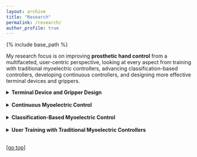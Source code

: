 ```yaml
---
layout: archive
title: "Research"
permalink: /research/
author_profile: true
---
```


{% include base_path %}

My research focus is on improving **prosthetic hand control** from a multifaceted, user-centric perspective, looking at every aspect from training with traditional myoelectric controllers, advancing classification-based controllers, developing continuous controllers, and designing more effective terminal devices and grippers.

<details>
  <summary><strong>Terminal Device and Gripper Design</strong></summary>

<table width="100%" style="border:0px solid white; width:100%">
  <tr style="border:0px;">
    <td width="300" style="border:0px;"><img src="https://digbychappell.github.io//images/research/hydra.gif" align="right" width="300px"></td>
    <td width="450" style="border:0px;"> [The Hydra Hand: A Mode-Switching Underactuated Gripper with Precision and Power Grasping Modes](https://ieeexplore.ieee.org/document/10268091)
<br>**Digby Chappell**, Fernando Bello, Petar Kormushev, and Nicolas Rojas.<br>
*IEEE Robotics and Automation Letters (RA-L), to be presented at ICRA.* **2023**.<br>
[Paper](https://arxiv.org/abs/2309.14266.pdf) | [Video](https://www.youtube.com/watch?v=upLHX3POim0)</td>
  </tr>
</table>
Human hands are able to grasp a wide range of object sizes, shapes, and weights, achieved via reshaping and altering their apparent grasping stiffness between compliant power and rigid precision. Achieving similar versatility in robotic hands remains a challenge, which has often been addressed by adding extra controllable degrees of freedom, tactile sensors, or specialised extra grasping hardware, at the cost of control complexity and robustness. We introduce a novel reconfigurable four-fingered two-actuator underactuated gripper -- the Hydra Hand -- that switches between compliant power and rigid precision grasps using a single motor, while generating grasps via a single hydraulic actuator -- exhibiting adaptive grasping between finger pairs, enabling the power grasping of two objects simultaneously. The mode switching mechanism and the hand's kinematics are presented and analysed, and performance is tested on two grasping benchmarks: one focused on rigid objects, and the other on items of clothing. The Hydra Hand is shown to excel at grasping large and irregular objects, and small objects with its respective compliant power and rigid precision configurations. The hand's versatility is then showcased by executing the challenging manipulation task of safely grasping and placing a bunch of grapes, and then plucking a single grape from the bunch.

</details>
<br>

<details>
  <summary><strong>Continuous Myoelectric Control</strong></summary>
  Coming soon!

  <strong>Haptic Feedback Armband Development (EuroHaptics 2022)</strong><br>
  <img src="https://digbychappell.github.io//images/research/haptic_armband.png" align="left" width="750px"><br clear="left"/>
  This paper presents the implementation and evaluation of three specific, yet complementary, mechanisms of haptic feedback---namely normal displacement, tangential position, and vibration---to render, at a finger-level, aspects of touch and proprioception from a prosthetic hand without specialised sensors. This feedback is executed by an armband worn around the upper arm divided into five somatotopic modules, one per each finger. To evaluate the system, just-noticeable difference experiments for normal displacement and tangential position were carried out, validating that users are most sensitive to feedback from modules located on glabrous (hairless) skin regions of the upper arm. Moreover, users identifying finger-level contact using multi-modal feedback of vibration followed by normal displacement performed significantly better than those using vibration feedback alone, particularly when reporting exact combinations of fingers. Finally, the point of subjective equality of tangential position feedback was measured simultaneously for all modules, which showed promising results, but indicated that further development is required to achieve full finger-level position rendering.
  <br>Find out more:<br>
  <a href="https://link.springer.com/chapter/10.1007/978-3-031-06249-0_16" target="_blank">Paper</a>
  | <a href="https://link.springer.com/content/pdf/10.1007/978-3-031-06249-0_16.pdf" target="_blank">PDF</a>
  | <a href="https://webcast.tuhh.de/Mediasite/Play/bdcfa56e8f1c4593a4690fd58b644c2d1d" target="_blank">Presentation</a>
  <br clear="left"/>

</details>
<br>

<details>
  <summary><strong>Classification-Based Myoelectric Control</strong></summary>

  <strong>Control with Minimal Data (ICORR 2022)</strong><br>
  <img src="https://digbychappell.github.io//images/research/wass_discrete.gif" align="left" width="600px"><br clear="left"/>
  
  Prosthetic hand control research typically focuses on developing increasingly complex controllers to achieve diminishing returns in pattern recognition of muscle activity signals, making models less suitable for user calibration. Some works have investigated transfer learning to alleviate this, but such approaches increase model size dramatically---thus reducing their suitability for implementation on real prostheses. In this work, we propose a novel, non-parametric controller that uses the Wasserstein distance to compare the distribution of incoming signals to those of a set of reference distributions, with the intended action classified as the closest distribution. This controller requires only a single capture of data per reference distribution, making calibration almost instantaneous. Preliminary experiments building a reference library show that, in theory, users are able to produce up to 9 distinguishable muscle activity patterns. However, in practice, variation when repeating actions reduces this. Controller accuracy results show that 10 participants without and 1 participant with upper limb difference were able to use the controller with a maximum of two recalibrations to perform 6 actions at an average accuracy of 89.9% and 86.7%, respectively. Practical experiments show that the controller allows users to complete all tasks of the Jebsen-Taylor Hand Function Test, although the task of picking and placing small common objects required on average more time than the protocol’s maximum time.
  
  <br>Find out more:<br>
  <a href="https://ieeexplore.ieee.org/abstract/document/9896480/" target="_blank">Paper</a>
  | <a href="https://spiral.imperial.ac.uk/bitstream/10044/1/96928/2/Conference_Paper___ICORR_2022___Wasserstein_Control.pdf" target="_blank">PDF</a>
  | <a href="https://www.youtube.com/watch?v=AWtHQU4buZI" target="_blank">Video</a>
  | <a href="https://www.youtube.com/watch?v=O_SNMl11OJY" target="_blank">Presentation</a>
  <br clear="left"/>
  <br><br>
  
  <strong>Embedded Deep Learning-Based Control (ICRA 2022)</strong><br>
  <img src="https://digbychappell.github.io//images/research/embedded.png" align="left" width="300px">
  Achieving instinctive multi-grasp control of prosthetic hands typically still requires a large number of sensors, such as electromyography (EMG) electrodes mounted on a residual limb, that can be costly and time consuming to position, with their signals difficult to classify. Deep-learning-based EMG classifiers however have shown promising results over traditional methods, yet due to high computational requirements, limited work has been done with in-prosthetic training. By targeting specific muscles non-invasively, separating grasping action into hold and release states, and implementing data augmentation, we show in this paper that accurate results for embedded, instinctive, multi-grasp control can be achieved with only 2 low-cost sensors, a simple neural network, and minimal amount of training data. The presented controller, which is based on only 2 surface EMG (sEMG) channels, is implemented in an enhanced version of the OLYMPIC prosthetic hand. Results demonstrate that the controller is capable of identifying all 7 specified grasps and gestures with 93% accuracy, and is successful in achieving several real-life tasks in a real world setting.
  <br>Find out more:<br>
  <a href="https://ieeexplore.ieee.org/abstract/document/9811741/" target="_blank">Paper</a>
  | <a href="https://drive.google.com/file/u/0/d/1RFQpLkuLijaY43AA8kR5XPqLvcGlExeF/view" target="_blank">PDF</a>
  | <a href="https://www.youtube.com/watch?v=fXIlpW6o_YAY" target="_blank">Presentation</a>
  <br clear="left"/>

</details>
<br>

<details>
  <summary><strong>User Training with Traditional Myoelectric Controllers</strong></summary>

  <strong>Virtual Reality Training (RA-L 2022)</strong><br>
  <img src="https://digbychappell.github.io//images/research/vr_training.png" align="left" width="300px">
  Virtual reality (VR) rehabilitation systems have been proposed to enable prosthetic hand users to perform training before receiving their prosthesis. Improving pre-prosthetic training to be more representative and better prepare the patient for prosthesis use is a crucial step forwards in rehabilitation. However, existing VR platforms lack realism and accuracy in terms of the virtual hand and the forces produced when interacting with the environment. To address these shortcomings, this work presents a VR training platform based on accurate simulation of an anthropomorphic prosthetic hand, utilising an external robot arm to render realistic forces that the user would feel at the attachment point of their prosthesis. Experimental results with participants without upper limb difference show that training with this platform leads to a significant improvement in Box and Block scores compared to training in VR alone and a control group with no prior training. Results performing pick-and-place tasks with a wider range of objects demonstrates that training in VR alone negatively impacts performance, whereas the proposed platform has no significant impact on performance. User perception results highlight that the platform is much closer to using a physical prosthesis in terms of physical demand and effort, however frustration is significantly higher during training.
  <br>Find out more:<br>
  <a href="https://ieeexplore.ieee.org/abstract/document/9714006" target="_blank">Paper</a>
  | <a href="https://spiral.imperial.ac.uk/bitstream/10044/1/95373/2/Conference_Paper___ICRA_2022___VR_Prosthetic_Hand_Feedback_Resubmission.pdf" target="_blank">PDF</a>
  | <a href="https://www.youtube.com/watch?v=beY-pm6CNCM" target="_blank">Video</a>
  | <a href="https://www.youtube.com/watch?v=8G7L77RqZ6o" target="_blank">Presentation</a>
  <br clear="left"/>

</details>
<br>

[[go top](https://digbychappell.github.io/research/)]  

